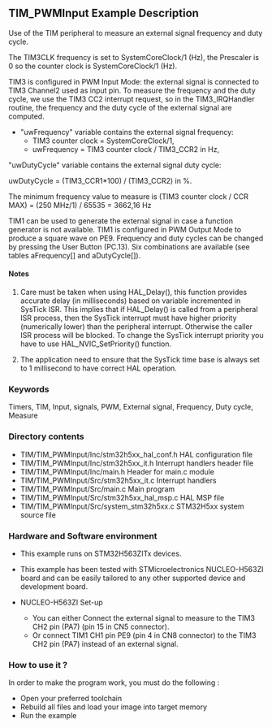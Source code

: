 ## <b>TIM_PWMInput Example Description</b>

Use of the TIM peripheral to measure an external signal frequency and
duty cycle.

The TIM3CLK frequency is set to SystemCoreClock/1 (Hz), the Prescaler is 0 so the
counter clock is SystemCoreClock/1 (Hz).

TIM3 is configured in PWM Input Mode: the external signal is connected to
TIM3 Channel2 used as input pin.
To measure the frequency and the duty cycle, we use the TIM3 CC2 interrupt request,
so in the TIM3_IRQHandler routine, the frequency and the duty cycle of the external
signal are computed.

- "uwFrequency" variable contains the external signal frequency:
  - TIM3 counter clock = SystemCoreClock/1,
  - uwFrequency = TIM3 counter clock / TIM3_CCR2 in Hz,

"uwDutyCycle" variable contains the external signal duty cycle:

uwDutyCycle = (TIM3_CCR1*100) / (TIM3_CCR2) in %.

The minimum frequency value to measure is (TIM3 counter clock / CCR MAX)
                                         = (250 MHz/1) / 65535
                                         = 3662,16 Hz

TIM1 can be used to generate the external signal in case a function generator
is not available. TIM1 is configured in PWM Output Mode to produce a square wave on PE9.
Frequency and duty cycles can be changed by pressing the User Button (PC.13).
Six combinations are available (see tables aFrequency[] and aDutyCycle[]).

#### <b>Notes</b>

 1. Care must be taken when using HAL_Delay(), this function provides accurate delay (in milliseconds)
    based on variable incremented in SysTick ISR. This implies that if HAL_Delay() is called from
    a peripheral ISR process, then the SysTick interrupt must have higher priority (numerically lower)
    than the peripheral interrupt. Otherwise the caller ISR process will be blocked.
    To change the SysTick interrupt priority you have to use HAL_NVIC_SetPriority() function.

 2. The application need to ensure that the SysTick time base is always set to 1 millisecond
    to have correct HAL operation.

### <b>Keywords</b>

Timers, TIM, Input, signals, PWM, External signal, Frequency, Duty cycle, Measure

### <b>Directory contents</b>

  - TIM/TIM_PWMInput/Inc/stm32h5xx_hal_conf.h    HAL configuration file
  - TIM/TIM_PWMInput/Inc/stm32h5xx_it.h          Interrupt handlers header file
  - TIM/TIM_PWMInput/Inc/main.h                  Header for main.c module
  - TIM/TIM_PWMInput/Src/stm32h5xx_it.c          Interrupt handlers
  - TIM/TIM_PWMInput/Src/main.c                  Main program
  - TIM/TIM_PWMInput/Src/stm32h5xx_hal_msp.c     HAL MSP file
  - TIM/TIM_PWMInput/Src/system_stm32h5xx.c      STM32H5xx system source file

### <b>Hardware and Software environment</b>

  - This example runs on STM32H563ZITx devices.

  - This example has been tested with STMicroelectronics NUCLEO-H563ZI
    board and can be easily tailored to any other supported device
    and development board.

  - NUCLEO-H563ZI Set-up
    - You can either Connect the external signal to measure to the TIM3 CH2 pin (PA7) (pin 15 in CN5 connector).
    - Or connect TIM1 CH1 pin PE9 (pin 4 in CN8 connector) to the TIM3 CH2 pin (PA7) instead of an external signal.

### <b>How to use it ?</b>

In order to make the program work, you must do the following :

 - Open your preferred toolchain
 - Rebuild all files and load your image into target memory
 - Run the example

